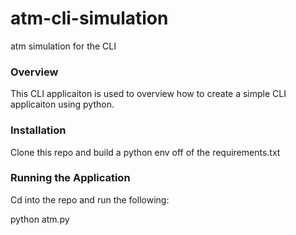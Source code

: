# atm-cli-simulation
atm simulation for the CLI

### Overview

This CLI applicaiton is used to overview how to create a simple CLI applicaiton using python.

### Installation

Clone this repo and build a python env off of the requirements.txt

### Running the Application

Cd into the repo and run the following:

python atm.py